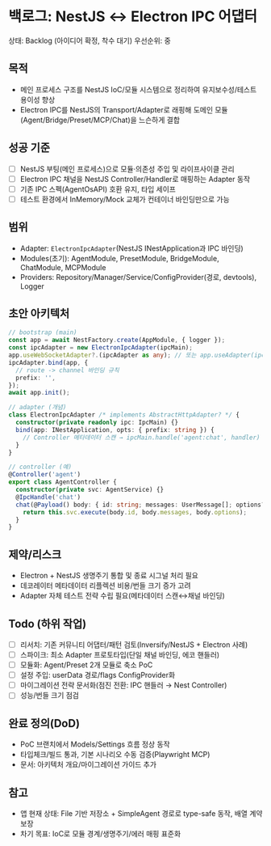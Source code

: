 # 백로그: NestJS ↔ Electron IPC 어댑터

상태: Backlog (아이디어 확정, 착수 대기)
우선순위: 중

## 목적
- 메인 프로세스 구조를 NestJS IoC/모듈 시스템으로 정리하여 유지보수성/테스트 용이성 향상
- Electron IPC를 NestJS의 Transport/Adapter로 래핑해 도메인 모듈(Agent/Bridge/Preset/MCP/Chat)을 느슨하게 결합

## 성공 기준
- [ ] NestJS 부팅(메인 프로세스)으로 모듈·의존성 주입 및 라이프사이클 관리
- [ ] Electron IPC 채널을 NestJS Controller/Handler로 매핑하는 Adapter 동작
- [ ] 기존 IPC 스펙(AgentOsAPI) 호환 유지, 타입 세이프
- [ ] 테스트 환경에서 InMemory/Mock 교체가 컨테이너 바인딩만으로 가능

## 범위
- Adapter: `ElectronIpcAdapter`(NestJS INestApplication과 IPC 바인딩)
- Modules(초기): AgentModule, PresetModule, BridgeModule, ChatModule, MCPModule
- Providers: Repository/Manager/Service/ConfigProvider(경로, devtools), Logger

## 초안 아키텍처
```ts
// bootstrap (main)
const app = await NestFactory.create(AppModule, { logger });
const ipcAdapter = new ElectronIpcAdapter(ipcMain);
app.useWebSocketAdapter?.(ipcAdapter as any); // 또는 app.useAdapter(ipcAdapter)
ipcAdapter.bind(app, {
  // route -> channel 바인딩 규칙
  prefix: '',
});
await app.init();

// adapter (개념)
class ElectronIpcAdapter /* implements AbstractHttpAdapter? */ {
  constructor(private readonly ipc: IpcMain) {}
  bind(app: INestApplication, opts: { prefix: string }) {
    // Controller 메타데이터 스캔 → ipcMain.handle('agent:chat', handler)
  }
}

// controller (예)
@Controller('agent')
export class AgentController {
  constructor(private svc: AgentService) {}
  @IpcHandle('chat')
  chat(@Payload() body: { id: string; messages: UserMessage[]; options?: AgentExecuteOptions }) {
    return this.svc.execute(body.id, body.messages, body.options);
  }
}
```

## 제약/리스크
- Electron + NestJS 생명주기 통합 및 종료 시그널 처리 필요
- 데코레이터 메타데이터 리플렉션 비용/번들 크기 증가 고려
- Adapter 자체 테스트 전략 수립 필요(메타데이터 스캔↔채널 바인딩)

## Todo (하위 작업)
- [ ] 리서치: 기존 커뮤니티 어댑터/패턴 검토(Inversify/NestJS + Electron 사례)
- [ ] 스파이크: 최소 Adapter 프로토타입(단일 채널 바인딩, 에코 핸들러)
- [ ] 모듈화: Agent/Preset 2개 모듈로 축소 PoC
- [ ] 설정 주입: userData 경로/flags ConfigProvider화
- [ ] 마이그레이션 전략 문서화(점진 전환: IPC 핸들러 → Nest Controller)
- [ ] 성능/번들 크기 점검

## 완료 정의(DoD)
- PoC 브랜치에서 Models/Settings 흐름 정상 동작
- 타입체크/빌드 통과, 기본 시나리오 수동 검증(Playwright MCP)
- 문서: 아키텍처 개요/마이그레이션 가이드 추가

## 참고
- 앱 현재 상태: File 기반 저장소 + SimpleAgent 경로로 type-safe 동작, 배열 계약 보장
- 차기 목표: IoC로 모듈 경계/생명주기/에러 매핑 표준화
